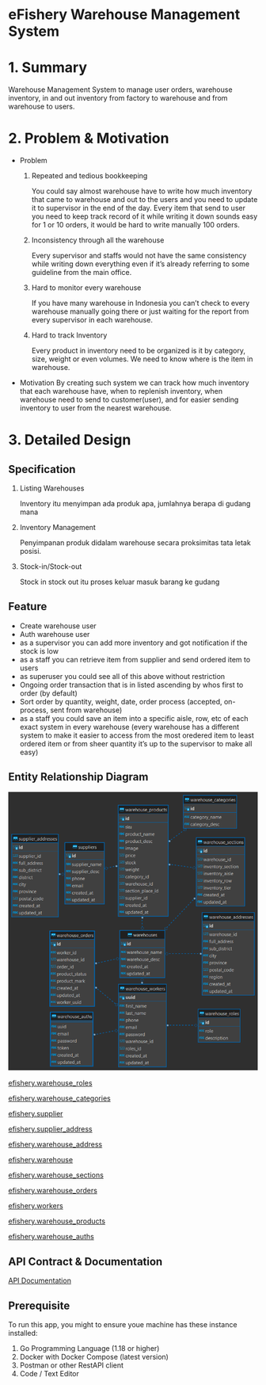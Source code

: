 # eFishery Warehouse Management System

# 1. Summary

Warehouse Management System to manage user orders, warehouse inventory, in and out inventory from factory to warehouse and from warehouse to users.

# 2. Problem & Motivation

- Problem

  1. Repeated and tedious bookkeeping

     You could say almost warehouse have to write how much inventory that came to warehouse and out to the users and you need to update it to supervisor in the end of the day. Every item that send to user you need to keep track record of it while writing it down sounds easy for 1 or 10 orders, it would be hard to write manually 100 orders.

  2. Inconsistency through all the warehouse

     Every supervisor and staffs would not have the same consistency while writing down everything even if it’s already referring to some guideline from the main office.

  3. Hard to monitor every warehouse

     If you have many warehouse in Indonesia you can’t check to every warehouse manually going there or just waiting for the report from every supervisor in each warehouse.

  4. Hard to track Inventory

     Every product in inventory need to be organized is it by category, size, weight or even volumes. We need to know where is the item in warehouse.

- Motivation
  By creating such system we can track how much inventory that each warehouse have, when to replenish inventory, when warehouse need to send to customer(user), and for easier sending inventory to user from the nearest warehouse.

# 3. Detailed Design

## Specification

1. Listing Warehouses

   Inventory itu menyimpan ada produk apa, jumlahnya berapa di gudang mana

2. Inventory Management

   Penyimpanan produk didalam warehouse secara proksimitas tata letak posisi.

3. Stock-in/Stock-out

   Stock in stock out itu proses keluar masuk barang ke gudang

## Feature

- Create warehouse user
- Auth warehouse user
- as a supervisor you can add more inventory and got notification if the stock is low
- as a staff you can retrieve item from supplier and send ordered item to users
- as superuser you could see all of this above without restriction
- Ongoing order transaction that is in listed ascending by whos first to order (by default)
- Sort order by quantity, weight, date, order process (accepted, on-process, sent from warehouse)
- as a staff you could save an item into a specific aisle, row, etc of each exact system in every warehouse (every warehouse has a different system to make it easier to access from the most oredered item to least ordered item or from sheer quantity it’s up to the supervisor to make all easy)

## Entity Relationship Diagram

![warehouse_test_efishery - public2.png](eFishery%20Warehouse%20Management%20System%203aab94e0380e4d25852a111205ba3d89/warehouse_test_efishery_-_public2.png)

[efishery.warehouse_roles](https://www.notion.so/15b85e7c369d4a1ca0f1527ed7cc343c)

[efishery.warehouse_categories](https://www.notion.so/25adbbccbeb14214828fa3b676dfb2e5)

[efishery.supplier](https://www.notion.so/a251f565ad6545768e838d4e004081d1)

[efishery.supplier_address](https://www.notion.so/354c4a981c4f48d996af4db3bdde26fb)

[efishery.warehouse_address](https://www.notion.so/4d0e762887454edba687726c10cbffe3)

[efishery.warehouse](https://www.notion.so/7c87375da5cb4386bbd4863857b2e528)

[efishery.warehouse_sections](https://www.notion.so/9d85a8248a3d4d34a4ba4a5ad59b8f8e)

[efishery.warehouse_orders](https://www.notion.so/863406d3c1474497a23289ffa9d0f36a)

[efishery.workers](https://www.notion.so/e0288efea6e843b885064c7a50dbd744)

[efishery.warehouse_products](https://www.notion.so/c4529a540c964272a1154a39064f1054)

[efishery.warehouse_auths](https://www.notion.so/adcb62001d694c26a9c80431e3910338)

## API Contract & Documentation

[API Documentation](https://documenter.getpostman.com/view/16004863/2s83zdwS77)

## Prerequisite

To run this app, you might to ensure youe machine has these instance installed:

1. Go Programming Language (1.18 or higher)
2. Docker with Docker Compose (latest version)
3. Postman or other RestAPI client
4. Code / Text Editor
